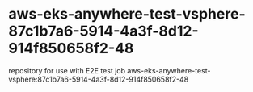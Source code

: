 # aws-eks-anywhere-test-vsphere-87c1b7a6-5914-4a3f-8d12-914f850658f2-48
repository for use with E2E test job aws-eks-anywhere-test-vsphere:87c1b7a6-5914-4a3f-8d12-914f850658f2-48
